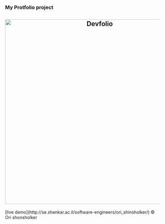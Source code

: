 ### My Protfolio project

<h2 align="center">
  <img src="img/web_exam.gif" alt="Devfolio" width="600px" />
  <br>
</h2>
[live demo](http://se.shenkar.ac.il/software-engineers/ori_shinsholker/)
&copy; Ori shonsholker